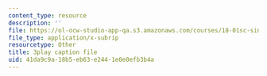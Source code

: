```yaml
---
content_type: resource
description: ''
file: https://ol-ocw-studio-app-qa.s3.amazonaws.com/courses/18-01sc-single-variable-calculus-fall-2010/41da9c9a18b5eb63e2441e0e0efb3b4a_kCPVBl953eY.srt
file_type: application/x-subrip
resourcetype: Other
title: 3play caption file
uid: 41da9c9a-18b5-eb63-e244-1e0e0efb3b4a
---
```

